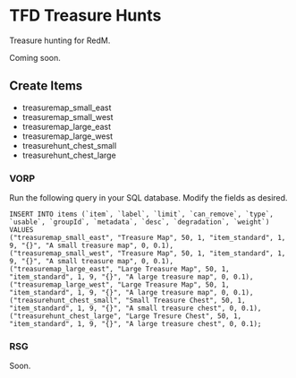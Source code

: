 # TFD Treasure Hunts

Treasure hunting for RedM.

Coming soon.

## Create Items

- treasuremap_small_east
- treasuremap_small_west
- treasuremap_large_east
- treasuremap_large_west
- treasurehunt_chest_small
- treasurehunt_chest_large

### VORP

Run the following query in your SQL database. Modify the fields as desired.

```mysql
INSERT INTO items (`item`, `label`, `limit`, `can_remove`, `type`, `usable`, `groupId`, `metadata`, `desc`, `degradation`, `weight`) VALUES
("treasuremap_small_east", "Treasure Map", 50, 1, "item_standard", 1, 9, "{}", "A small treasure map", 0, 0.1),
("treasuremap_small_west", "Treasure Map", 50, 1, "item_standard", 1, 9, "{}", "A small treasure map", 0, 0.1),
("treasuremap_large_east", "Large Treasure Map", 50, 1, "item_standard", 1, 9, "{}", "A large treasure map", 0, 0.1),
("treasuremap_large_west", "Large Treasure Map", 50, 1, "item_standard", 1, 9, "{}", "A large treasure map", 0, 0.1),
("treasurehunt_chest_small", "Small Treasure Chest", 50, 1, "item_standard", 1, 9, "{}", "A small treasure chest", 0, 0.1),
("treasurehunt_chest_large", "Large Tresure Chest", 50, 1, "item_standard", 1, 9, "{}", "A large treasure chest", 0, 0.1);
```

### RSG

Soon.
